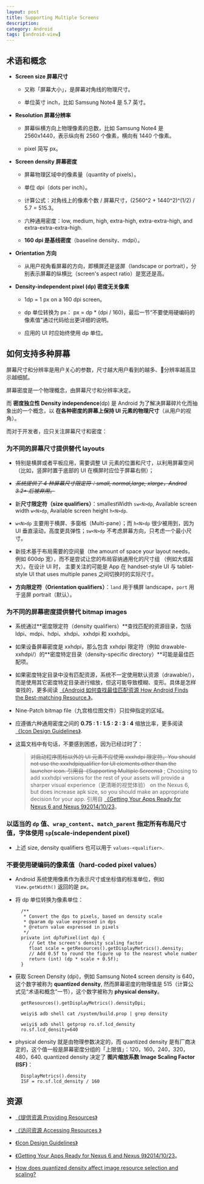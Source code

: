 ```yaml
---
layout: post
title: Supporting Multiple Screens
description: 
category: Android
tags: [android-view]
---
```



## 术语和概念


- **Screen size 屏幕尺寸**

    - 又称「屏幕大小」，是屏幕对角线的物理尺寸。

    - 单位英寸 inch，比如 Samsung Note4 是 5.7 英寸。


- **Resolution 屏幕分辨率**


    - 屏幕纵横方向上物理像素的总数，比如 Samsung Note4 是 2560x1440，表示纵向有 2560 个像素，横向有 1440 个像素。

    - pixel 简写 px。


- **Screen density 屏幕密度**


    - 屏幕物理区域中的像素量（quantity of pixels）。

    - 单位 dpi（dots per inch）。 

    - 计算公式：对角线上的像素个数 / 屏幕尺寸，(2560^2 + 1440^2)^(1/2) / 5.7 = 515.3。

    - 六种通用密度：low, medium, high, extra-high, extra-extra-high, and extra-extra-extra-high.

    - **160 dpi 是基线密度**（baseline density、mdpi）。


- **Orientation 方向**


    - 从用户视角看屏幕的方向，即横屏还是竖屏（landscape or portrait），分别表示屏幕的纵横比（screen's aspect ratio）是宽还是高。



- **Density-independent pixel (dp) 密度无关像素**

    - 1dp = 1 px on a 160 dpi screen。

    - dp 单位转换为 px： px = dp * (dpi / 160)，最后一节“不要使用硬编码的像素值”通过代码给出更详细的说明。

    - 应用的 UI 时应始终使用 dp 单位。



## 如何支持多种屏幕


屏幕尺寸和分辨率是用户关心的参数，尺寸越大用户看到的越多、分辨率越高显示越细腻。

屏幕密度是一个物理概念，由屏幕尺寸和分辨率决定。

而 **密度独立性 Density independence**(dp) 是 Android 为了解决屏幕碎片化而抽象出的一个概念，以 **在各种密度的屏幕上保持 UI 元素的物理尺寸**（从用户的视角）。


而对于开发者，应只关注屏幕尺寸和密度：


### 为不同的屏幕尺寸提供替代 layouts


- 特别是横屏或者平板应用，需要调整 UI 元素的位置和尺寸，以利用屏幕空间（比如，竖屏时置于底部的 UI 在横屏时应位于屏幕右侧）；

- ~~*系统提供了 4 种屏幕尺寸限定符：small, normal,large, xlarge，Androd 3.2+ 后被弃用。*~~

- 新**尺寸限定符（size qualifiers）**：smallestWidth `sw<N>dp`, Available screen width `w<N>dp`, Available screen height `h<N>dp`.

- `w<N>dp` 主要用于横屏、多窗格（Multi-pane）；而 `h<N>dp` 很少被用到，因为 UI 垂直滚动，高度更具弹性；`sw<N>dp` 不考虑屏幕方向，只考虑一个最小尺寸。

- 新技术基于布局需要的空间量（the amount of space your layout needs，例如 600dp 宽），而不是尝试让您的布局容纳通用化的尺寸组 （例如大或超大）。在设计 UI 时， 主要关注的可能是 App 在 handset-style UI 与 tablet-style UI that uses multiple panes 之间切换时的实际尺寸。

- **方向限定符（Orientation qualifiers）**：`land` 用于横屏 landscape，`port` 用于竖屏 portrait（默认）。



### 为不同的屏幕密度提供替代 bitmap images


- 系统通过**密度限定符（density qualifiers）**查找匹配的资源目录，包括 ldpi、mdpi、hdpi、xhdpi、xxhdpi 和 xxxhdpi。

- 如果设备屏幕密度是 xxhdpi，那么包含 xxhdpi 限定符（例如 drawable-xxhdpi/）的**密度特定目录（density-specific directory）**可能是最佳匹配项。

- 如果密度特定目录中没有匹配资源，系统不一定使用默认资源（drawable/），而是使用其它密度特定目录进行缩放，但这可能导致模糊、变形。具体是怎样查找的，更多阅读 [《Android 如何查找最佳匹配资源 How Android Finds the Best-matching Resource.》](https://developer.android.com/guide/topics/resources/providing-resources.html#BestMatch)。

- Nine-Patch bitmap file（九宫格位图文件）只拉伸指定的区域。

- 应遵循六种通用密度之间的 **0.75 : 1 : 1.5 : 2 : 3 : 4** 缩放比率，更多阅读 [《Icon Design Guidelines》](https://developer.android.com/guide/practices/ui_guidelines/icon_design.html).

- 这篇文档中有句话，不要感到困惑，因为已经过时了：

    > ~~对启动程序图标以外的 UI 元素不应使用 xxxhdpi 限定符。You should not use the xxxhdpiqualifier for UI elements other than the launcher icon. 引用自《Supporting Multiple Screens》~~
    > ;
    > Choosing to add xxxhdpi versions for the rest of your assets will provide a sharper visual experience（更清晰的视觉体验） on the Nexus 6, but does increase apk size, so you should make an appropriate decision for your app. 引用自 [《Getting Your Apps Ready for Nexus 6 and Nexus 9》2014/10/23](https://android-developers.googleblog.com/2014/10/getting-your-apps-ready-for-nexus-6-and.html)。


### 以适当的 `dp` 值、`wrap_content`、`match_parent` 指定所有布局尺寸值，字体使用 `sp`(scale-independent pixel)



- 上述 size, density qualifiers 也可以用于 `values-<qualifier>`.



### 不要使用硬编码的像素值（hard-coded pixel values）


- Android 系统使用像素作为表示尺寸或坐标值的标准单位，例如 `View.getWidth()` 返回的是 px。

- 将 dp 单位转换为像素单位：

        /**
         * Convert the dps to pixels, based on density scale
         * @param dp value expressed in dps
         * @return value expressed in pixels
         */
        private int dpToPixel(int dp) {
           // Get the screen's density scaling factor
           float scale = getResources().getDisplayMetrics().density;
           // Add 0.5f to round the figure up to the nearest whole number
           return (int) (dp * scale + 0.5f);
        }

    
- 获取 Screen Density (dpi)，例如 Samsung Note4 screen density is 640，这个数字被称为 **quantized density**, 然而屏幕密度的物理值是 515（计算公式见“术语和概念”一节），这个数字被称为 **physical density**。

        getResources().getDisplayMetrics().densityDpi;
    
        weiyi$ adb shell cat /system/build.prop | grep density
    
        weiyi$ adb shell getprop ro.sf.lcd_density
        ro.sf.lcd_density=640


- physical density 就是由物理参数决定的，而 quantized density 是有厂商决定的，这个值一般是屏幕密度分组的「上限值」：120，160，240，320，480，640. quantized density 决定了 **图片缩放系数 Image Scaling Factor (ISF)**：

        
        DisplayMetrics().density
        ISF = ro.sf.lcd_density / 160
        



## 资源



- [《提供资源 Providing Resources》](https://developer.android.com/guide/topics/resources/providing-resources.html)

- [《访问资源 Accessing Resources 》](https://developer.android.com/guide/topics/resources/accessing-resources.html)

- [《Icon Design Guidelines》](https://developer.android.com/guide/practices/ui_guidelines/icon_design.html)

- [《Getting Your Apps Ready for Nexus 6 and Nexus 9》2014/10/23](https://android-developers.googleblog.com/2014/10/getting-your-apps-ready-for-nexus-6-and.html)。



- [How does quantized density affect image resource selection and scaling?](http://stackoverflow.com/questions/30041594/how-does-quantized-density-affect-image-resource-selection-and-scaling)
